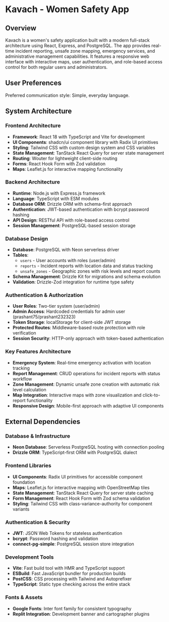 # Kavach - Women Safety App

## Overview

Kavach is a women's safety application built with a modern full-stack architecture using React, Express, and PostgreSQL. The app provides real-time incident reporting, unsafe zone mapping, emergency services, and administrative management capabilities. It features a responsive web interface with interactive maps, user authentication, and role-based access control for both regular users and administrators.

## User Preferences

Preferred communication style: Simple, everyday language.

## System Architecture

### Frontend Architecture
- **Framework**: React 18 with TypeScript and Vite for development
- **UI Components**: shadcn/ui component library with Radix UI primitives
- **Styling**: Tailwind CSS with custom design system and CSS variables
- **State Management**: TanStack React Query for server state management
- **Routing**: Wouter for lightweight client-side routing
- **Forms**: React Hook Form with Zod validation
- **Maps**: Leaflet.js for interactive mapping functionality

### Backend Architecture
- **Runtime**: Node.js with Express.js framework
- **Language**: TypeScript with ESM modules
- **Database ORM**: Drizzle ORM with schema-first approach
- **Authentication**: JWT-based authentication with bcrypt password hashing
- **API Design**: RESTful API with role-based access control
- **Session Management**: PostgreSQL-based session storage

### Database Design
- **Database**: PostgreSQL with Neon serverless driver
- **Tables**: 
  - `users` - User accounts with roles (user/admin)
  - `reports` - Incident reports with location data and status tracking
  - `unsafe_zones` - Geographic zones with risk levels and report counts
- **Schema Management**: Drizzle Kit for migrations and schema evolution
- **Validation**: Drizzle-Zod integration for runtime type safety

### Authentication & Authorization
- **User Roles**: Two-tier system (user/admin)
- **Admin Access**: Hardcoded credentials for admin user (prashant75/prashant232323)
- **Token Storage**: localStorage for client-side JWT storage
- **Protected Routes**: Middleware-based route protection with role verification
- **Session Security**: HTTP-only approach with token-based authentication

### Key Features Architecture
- **Emergency System**: Real-time emergency activation with location tracking
- **Report Management**: CRUD operations for incident reports with status workflow
- **Zone Management**: Dynamic unsafe zone creation with automatic risk level calculation
- **Map Integration**: Interactive maps with zone visualization and click-to-report functionality
- **Responsive Design**: Mobile-first approach with adaptive UI components

## External Dependencies

### Database & Infrastructure
- **Neon Database**: Serverless PostgreSQL hosting with connection pooling
- **Drizzle ORM**: TypeScript-first ORM with PostgreSQL dialect

### Frontend Libraries
- **UI Components**: Radix UI primitives for accessible component foundation
- **Maps**: Leaflet.js for interactive mapping with OpenStreetMap tiles
- **State Management**: TanStack React Query for server state caching
- **Form Management**: React Hook Form with Zod schema validation
- **Styling**: Tailwind CSS with class-variance-authority for component variants

### Authentication & Security
- **JWT**: JSON Web Tokens for stateless authentication
- **bcrypt**: Password hashing and validation
- **connect-pg-simple**: PostgreSQL session store integration

### Development Tools
- **Vite**: Fast build tool with HMR and TypeScript support
- **ESBuild**: Fast JavaScript bundler for production builds
- **PostCSS**: CSS processing with Tailwind and Autoprefixer
- **TypeScript**: Static type checking across the entire stack

### Fonts & Assets
- **Google Fonts**: Inter font family for consistent typography
- **Replit Integration**: Development banner and cartographer plugins
